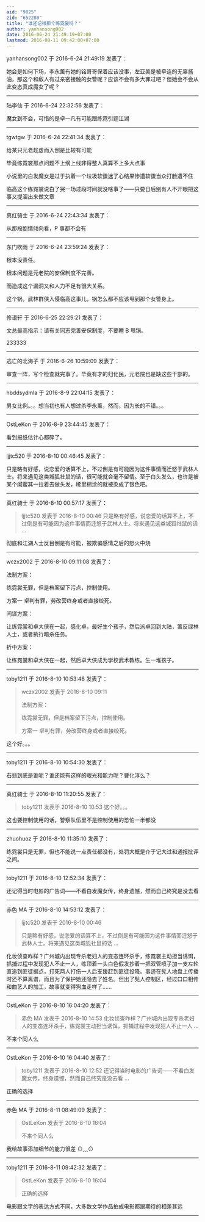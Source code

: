 ```yaml
---
aid: "9025"
zid: "652280"
title: "谁还记得那个练霓裳吗？"
author: yanhansong002
date: 2016-06-24 21:49:19+07:00
lastmod: 2016-08-11 09:42:00+07:00
---
```


yanhansong002 于 2016-6-24 21:49:19 发表了：

她会是如何下场，李永薰有她的铭哥哥保着应该没事，左亚美是被牵连的无辜酱油，那这个和敌人有过亲密接触的女警呢？应该不会有多大罪过吧？但她会不会从此变态真成魔女了呢？

---

陆李仙 于 2016-6-24 22:32:56 发表了：

魔女到不会，可惜的是卓一凡有可能跟练霓引题江湖

---

tgwtgw 于 2016-6-24 22:41:34 发表了：

给某只元老趁虚而入倒是比较有可能

毕竟练霓裳那点问题不上纲上线非得整人真算不上多大点事

小说里的白发魔女是过于执着一个垃圾软蛋迷了心结果惨遭软蛋当众打脸遭不住

临高这个练霓裳说白了哭一场过段时间就没啥事了——只要日后别有人不开眼把这事又提溜出来做文章

---

真红骑士 于 2016-6-24 22:43:34 发表了：

从那段剧情倾向看，P 事都不会有

---

东门吹雨 于 2016-6-24 23:59:24 发表了：

根本没责任。

根本问题是元老院的安保制度不完善。

而造成这个漏洞又和人力不足有很大关系。

这个锅，武林群侠入侵临高这事儿，锅怎么都不应该甩到那个女警身上。

---

修语轩 于 2016-6-25 22:29:21 发表了：

文总最高指示：请有关同志完善安保制度，不要瞎 B 甩锅。

233333

---

逃亡的北海子 于 2016-6-26 10:59:09 发表了：

审查一阵，写个检查就完事了。毕竟有才的归化民，元老院也是缺这些干部的。

---

hbddsydmla 于 2016-8-9 22:04:15 发表了：

男女比例。。。想当初也有人想过杀李永薰，然而，因为长的不错。。。

---

OstLeKon 于 2016-8-9 23:44:45 发表了：

看到报纸估计心都碎了。

---

ljjtc520 于 2016-8-10 00:46:45 发表了：

只是略有好感，说恋爱的话算不上，不过倒是有可能因为这件事情而迁怒于武林人士。将来遇见这类城狐社鼠的话，很可能就会毫不留情。至于白头发么，也许是被某个闺蜜其一拉着去做头发，稀里糊涂的就被染成了银色吧。

---

真红骑士 于 2016-8-10 00:57:17 发表了：

> ljjtc520 发表于 2016-8-10 00:46 只是略有好感，说恋爱的话算不上，不过倒是有可能因为这件事情而迁怒于武林人士。将来遇见这类城狐社鼠的话 ...

彻底和江湖人士反目倒是有可能，被欺骗感情之后的怒火中烧

---

wczx2002 于 2016-8-10 09:11:08 发表了：

法制方案：

练霓裳无罪，但是档案留下污点，控制使用。

方案一 卓判有罪，劳改营终身或者直接绞死。

间谍方案：

让练霓裳和卓大侠在一起，感化卓，最好生个孩子，然后派卓回到大陆，策反绿林人士，或者执行暗杀任务。

折中方案：

让练霓裳和卓大侠在一起，然后卓大侠成为学校武术教练。生一堆孩子。

---

toby1211 于 2016-8-10 10:53:48 发表了：

> wczx2002 发表于 2016-8-10 09:11
>
> 法制方案：
>
> 练霓裳无罪，但是档案留下污点，控制使用。
>
> 方案一 卓判有罪，劳改营终身或者直接绞死。

这个好。。。

---

toby1211 于 2016-8-10 10:54:30 发表了：

石翁到底是谁呢？谁还能有这样的眼光和能力呢？曹化淳么？

---

真红骑士 于 2016-8-10 11:20:55 发表了：

> toby1211 发表于 2016-8-10 10:53 这个好。。。

这也要控制使用的话，警察队伍里不是控制使用的恐怕一半都没

---

zhuohuoz 于 2016-8-10 11:35:10 发表了：

练霓裳只是无罪，但也不能说一点责任都没有，处罚大概是介于记大过和通报批评之间。

---

toby1211 于 2016-8-10 12:52:34 发表了：

还记得当时电影的广告词——不看白发魔女传，终身遗憾，然而自己终究是没去看

---

赤色 MA 于 2016-8-10 14:53:12 发表了：

> ljjtc520 发表于 2016-8-10 00:46
>
> 只是略有好感，说恋爱的话算不上，不过倒是有可能因为这件事情而迁怒于武林人士。将来遇见这类城狐社鼠的话 ...

化妆侦查咋样？广州城内出现专杀老妇人的变态连环杀手，练霓裳主动担当诱饵，抓捕过程中发现犯人不止一人，练顶着一头白色假发抄着一把双管喷子加一支左轮直追到匪徒据点，打死两人打伤一人后支援赶到匪徒投降。事迹在髡人地盘上传播时还不算离谱，而且为了保护她还隐去了姓名。但出了髡人控制区，经过口口相传和曲艺人的加工，故事就变得狗血走样了……

---

OstLeKon 于 2016-8-10 16:04:20 发表了：

> 赤色 MA 发表于 2016-8-10 14:53 化妆侦查咋样？广州城内出现专杀老妇人的变态连环杀手，练霓裳主动担当诱饵，抓捕过程中发现犯人不止一人 ...

不来个同人么

---

OstLeKon 于 2016-8-10 16:04:40 发表了：

> toby1211 发表于 2016-8-10 12:52 还记得当时电影的广告词——不看白发魔女传，终身遗憾，然而自己终究是没去看 ...

正确的选择

---

赤色 MA 于 2016-8-11 08:49:09 发表了：

> OstLeKon 发表于 2016-8-10 16:04
>
> 不来个同人么

我给故事添加细节的能力很差 ⊙﹏⊙

---

toby1211 于 2016-8-11 09:42:32 发表了：

> OstLeKon 发表于 2016-8-10 16:04
>
> 正确的选择

电影跟文字的表达方式不同，大多数文学作品拍成电影都跟期待的相差甚远

---

